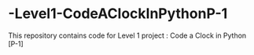 # -Level1-CodeAClockInPythonP-1
This repository contains code for Level 1 project : Code a Clock in Python [P-1] 
